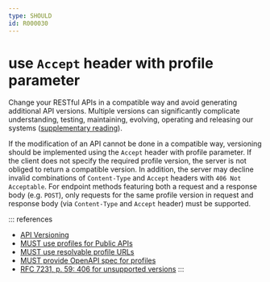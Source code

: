 ```yaml
---
type: SHOULD
id: R000030
---
```


# use `Accept` header with profile parameter

Change your RESTful APIs in a compatible way and avoid generating additional API versions.
Multiple versions can significantly complicate understanding, testing, maintaining, evolving, operating and releasing our systems ([supplementary reading](http://martinfowler.com/articles/enterpriseREST.html)).

If the modification of an API cannot be done in a compatible way, versioning should be implemented using the `Accept` header with profile parameter. If the client does not specify the required profile version, the server is not obliged to return a compatible version.
In addition, the server may decline invalid combinations of `Content-Type` and `Accept` headers with `406 Not Acceptable`. For endpoint methods featuring both a request and a response body (e.g. `POST`), only requests for the same profile version in request and response body (via `Content-Type` and `Accept` header) must be supported.

::: references

- [API Versioning](./guidelines/020_guidelines/080_versioning/0000_index.md)
- [MUST use profiles for Public APIs](./guidelines/020_guidelines/080_versioning/0005_must_version_with_profiles.md)
- [MUST use resolvable profile URLs](./guidelines/020_guidelines/040_hypermedia/4010_must-use-resolvable-profile-urls.md)
- [MUST provide OpenAPI spec for profiles](./guidelines/020_guidelines/040_hypermedia/4030_must-provide-openapi-spec-for-profiles.md)
- [RFC 7231, p. 59: 406 for unsupported versions](https://datatracker.ietf.org/doc/html/rfc7231#section-6.5.6)
  :::

